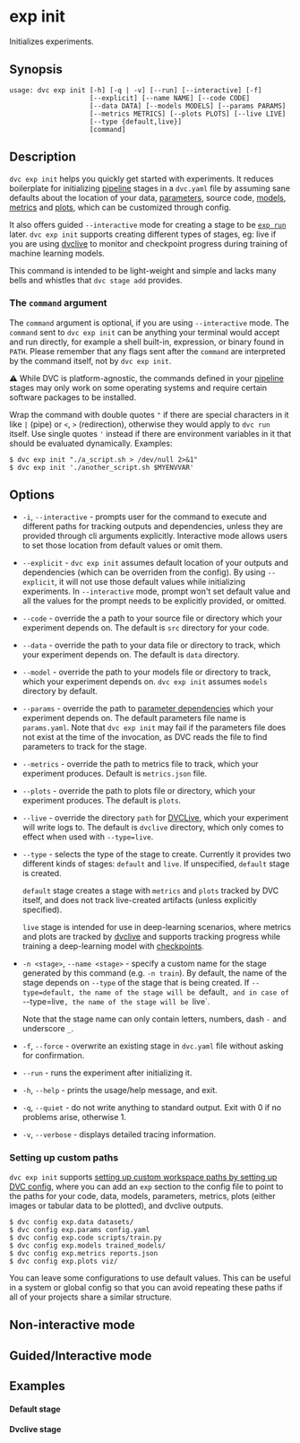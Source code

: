 # exp init

Initializes experiments.

## Synopsis

```usage
usage: dvc exp init [-h] [-q | -v] [--run] [--interactive] [-f]
                    [--explicit] [--name NAME] [--code CODE]
                    [--data DATA] [--models MODELS] [--params PARAMS]
                    [--metrics METRICS] [--plots PLOTS] [--live LIVE]
                    [--type {default,live}]
                    [command]
```

## Description

`dvc exp init` helps you quickly get started with experiments. It reduces
boilerplate for initializing [pipeline](/doc/command-reference/dag) stages in a
`dvc.yaml` file by assuming sane defaults about the location of your data,
[parameters](/doc/command-reference/params), source code,
[models](/doc/command-reference/), [metrics](/doc/command-reference/metrics) and
[plots](/doc/command-reference/plots), which can be customized through config.

It also offers guided `--interactive` mode for creating a stage to be
[`exp run`](/doc/command-reference/exp/run) later. `dvc exp init` supports
creating different types of stages, eg: live if you are using
[dvclive](/doc/dvclive) to monitor and checkpoint progress during training of
machine learning models.

This command is intended to be light-weight and simple and lacks many bells and
whistles that `dvc stage add` provides.

### The `command` argument

The `command` argument is optional, if you are using `--interactive` mode. The
`command` sent to `dvc exp init` can be anything your terminal would accept and
run directly, for example a shell built-in, expression, or binary found in
`PATH`. Please remember that any flags sent after the `command` are interpreted
by the command itself, not by `dvc exp init`.

⚠️ While DVC is platform-agnostic, the commands defined in your
[pipeline](/doc/command-reference/dag) stages may only work on some operating
systems and require certain software packages to be installed.

Wrap the command with double quotes `"` if there are special characters in it
like `|` (pipe) or `<`, `>` (redirection), otherwise they would apply to
`dvc run` itself. Use single quotes `'` instead if there are environment
variables in it that should be evaluated dynamically. Examples:

```dvc
$ dvc exp init "./a_script.sh > /dev/null 2>&1"
$ dvc exp init './another_script.sh $MYENVVAR'
```

## Options

- `-i`, `--interactive` - prompts user for the command to execute and different
  paths for tracking outputs and dependencies, unless they are provided through
  cli arguments explicitly. Interactive mode allows users to set those location
  from default values or omit them.

- `--explicit` - `dvc exp init` assumes default location of your outputs and
  dependencies (which can be overriden from the config). By using `--explicit`,
  it will not use those default values while initializing experiments. In
  `--interactive` mode, prompt won't set default value and all the values for
  the prompt needs to be explicitly provided, or omitted.

- `--code` - override the a path to your source file or directory which your
  experiment depends on. The default is `src` directory for your code.

- `--data` - override the path to your data file or directory to track, which
  your experiment depends on. The default is `data` directory.

- `--model` - override the path to your models file or directory to track, which
  your experiment depends on. `dvc exp init` assumes `models` directory by
  default.

- `--params` - override the path to
  [parameter dependencies](/doc/command-reference/params) which your experiment
  depends on. The default parameters file name is `params.yaml`. Note that
  `dvc exp init` may fail if the parameters file does not exist at the time of
  the invocation, as DVC reads the file to find parameters to track for the
  stage.

- `--metrics` - override the path to metrics file to track, which your
  experiment produces. Default is `metrics.json` file.

- `--plots` - override the path to plots file or directory, which your
  experiment produces. The default is `plots`.

- `--live` - override the directory `path` for [DVCLive](/doc/dvclive), which
  your experiment will write logs to. The default is `dvclive` directory, which
  only comes to effect when used with `--type=live`.

- `--type` - selects the type of the stage to create. Currently it provides two
  different kinds of stages: `default` and `live`. If unspecified, `default`
  stage is created.

  `default` stage creates a stage with `metrics` and `plots` tracked by DVC
  itself, and does not track live-created artifacts (unless explicitly
  specified).

  `live` stage is intended for use in deep-learning scenarios, where metrics and
  plots are tracked by [dvclive](/doc/dvclive) and supports tracking progress
  while training a deep-learning model with
  [checkpoints](/doc/command-reference/exp/run#checkpoints).

- `-n <stage>`, `--name <stage>` - specify a custom name for the stage generated
  by this command (e.g. `-n train`). By default, the name of the stage depends
  on `--type` of the stage that is being created. If
  `--type=default, the name of the stage will be `default`, and in case of `--type=live`, the name of the stage will be `live`.

  Note that the stage name can only contain letters, numbers, dash `-` and
  underscore `_`.

- `-f`, `--force` - overwrite an existing stage in `dvc.yaml` file without
  asking for confirmation.

- `--run` - runs the experiment after initializing it.

- `-h`, `--help` - prints the usage/help message, and exit.

- `-q`, `--quiet` - do not write anything to standard output. Exit with 0 if no
  problems arise, otherwise 1.

- `-v`, `--verbose` - displays detailed tracing information.

### Setting up custom paths

`dvc exp init` supports
[setting up custom workspace paths by setting up DVC config](/doc/command-reference/config#exp),
where you can add an `exp` section to the config file to point to the paths for
your code, data, models, parameters, metrics, plots (either images or tabular
data to be plotted), and dvclive outputs.

```dvc
$ dvc config exp.data datasets/
$ dvc config exp.params config.yaml
$ dvc config exp.code scripts/train.py
$ dvc config exp.models trained_models/
$ dvc config exp.metrics reports.json
$ dvc config exp.plots viz/
```

You can leave some configurations to use default values. This can be useful in a
system or global config so that you can avoid repeating these paths if all of
your projects share a similar structure.

## Non-interactive mode

## Guided/Interactive mode

## Examples

#### Default stage

#### Dvclive stage
